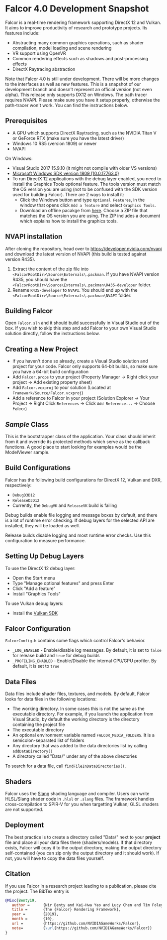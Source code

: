 Falcor 4.0 Development Snapshot
===============================

Falcor is a real-time rendering framework supporting DirectX 12 and Vulkan. It aims to improve productivity of research and prototype projects.
Its features include:
* Abstracting many common graphics operations, such as shader compilation, model loading and scene rendering
* VR support using OpenVR
* Common rendering effects such as shadows and post-processing effects
* DirectX Raytracing abstraction 

Note that Falcor 4.0 is still under development. There will be more changes to the interfaces as well as new features. This is a snapshot of our development branch and doesn't represent an official version (not even alpha).
This release only supports DX12 on Windows.
The path tracer requires NVAPI. Please make sure you have it setup properly, otherwise the path-tracer won't work. You can find the instructions below.


Prerequisites
------------------------
- A GPU which supports DirectX Raytracing, such as the NVIDIA Titan V or GeForce RTX (make sure you have the latest driver)
- Windows 10 RS5 (version 1809) or newer
- NVAPI

On Windows:
- Visual Studio 2017 15.9.10 (it might not compile with older VS versions)
- [Microsoft Windows SDK version 1809 (10.0.17763.0)](https://developer.microsoft.com/en-us/windows/downloads/sdk-archive)
- To run DirectX 12 applications with the debug layer enabled, you need to install the Graphics Tools optional feature. The tools version must match the OS version you are using (not to be confused with the SDK version used for building Falcor). There are 2 ways to install it:
    - Click the Windows button and type `Optional Features`, in the window that opens click `Add a feature` and select `Graphics Tools`.
    - Download an offline pacakge from [here](https://docs.microsoft.com/en-us/windows-hardware/test/hlk/windows-hardware-lab-kit#supplemental-content-for-graphics-media-and-mean-time-between-failures-mtbf-tests). Choose a ZIP file that matches the OS version you are using. The ZIP includes a document which explains how to install the graphics tools.

NVAPI installation
------------------
After cloning the repository, head over to https://developer.nvidia.com/nvapi and download the latest version of NVAPI (this build is tested against version R435).
1. Extract the content of the zip file into `<FalcorRootDir>\Source\Externals\.packman`. If you have NVAPI version R435, you should have the `<FalcorRootDir>\Source\Externals\.packman\R435-developer` folder.
2. Rename `R435-developer` to `NVAPI`. You should end up with the `<FalcorRootDir>\Source\Externals\.packman\NVAPI` folder.

Building Falcor
---------------
Open `Falcor.sln` and it should build successfully in Visual Studio out of the box. If you wish to skip this step and add Falcor to your own Visual Studio solution directly,
follow the instructions below.

Creating a New Project
------------------------
- If you haven't done so already, create a Visual Studio solution and project for your code. Falcor only supports 64-bit builds, so make sure you have a 64-bit build configuration
- Add `Falcor.props` to your project (Property Manager -> Right click your project -> Add existing property sheet)
- Add `Falcor.vcxproj` to your solution (Located at `Framework/Source/Falcor.vcxproj`)
- Add a reference to Falcor in your project (Solution Explorer -> Your Project -> Right Click `References` -> Click `Add Reference...` -> Choose Falcor)

*Sample* Class
-------------------
This is the bootstrapper class of the application. Your class should inherit from it and override its protected methods which serve as the callback functions.
A good place to start looking for examples would be the ModelViewer sample.

Build Configurations
--------------------
Falcor has the following build configurations for DirectX 12, Vulkan and DXR, respectively:
- `DebugD3D12`
- `ReleaseD3D12`
- Currently, the `DebugVK` and `ReleaseVK` build is failing

Debug builds enable file logging and message boxes by default, and there is a lot of runtime error checking. If debug layers for the selected API are installed, they will be loaded as well.

Release builds disable logging and most runtime error checks. Use this configuration to measure performance.

Setting Up Debug Layers
------------------------
To use the DirectX 12 debug layer:
- Open the Start menu
- Type "Manage optional features" and press Enter
- Click "Add a feature"
- Install "Graphics Tools"

To use Vulkan debug layers:
- Install the [Vulkan SDK](https://vulkan.lunarg.com/sdk/home)

Falcor Configuration
--------------------
`FalcorConfig.h` contains some flags which control Falcor's behavior.
- `_LOG_ENABLED` - Enable/disable log messages. By default, it is set to `false` for release build and `true` for debug builds
- `_PROFILING_ENABLED` - Enable/Disable the internal CPU/GPU profiler. By default, it is set to `true`

Data Files
--------------------
Data files include shader files, textures, and models.
By default, Falcor looks for data files in the following locations:
- The working directory. In some cases this is not the same as the executable directory. For example, if you launch the application from Visual Studio, by default the working directory is the directory containing the project file
- The executable directory
- An optional environment variable named `FALCOR_MEDIA_FOLDERS`. It is a semicolon-separated list of folders
- Any directory that was added to the data directories list by calling `addDataDirectory()`
- A directory called "Data/" under any of the above directories

To search for a data file, call `findFileInDataDirectories()`.

Shaders
-------

Falcor uses the [Slang](https://github.com/shader-slang/slang) shading language and compiler.
Users can write HLSL/Slang shader code in `.hlsl` or `.slang` files.
The framework handles cross-compilation to SPIR-V for you when targetting Vulkan; GLSL shaders are not supported.

Deployment
----------
The best practice is to create a directory called "Data/" next to your **project** file and place all your data files there (shaders/models).  If that directory exists, Falcor will copy it to the output directory, making the output directory self-contained (you can zip only the output directory and it should work).  If not, you will have to copy the data files yourself.

Citation
--------
If you use Falcor in a research project leading to a publication, please cite the project.
The BibTex entry is

```bibtex
@Misc{Benty19,  
   author =      {Nir Benty and Kai-Hwa Yao and Lucy Chen and Tim Foley and Matthew Oakes and Conor Lavelle and Chris Wyman},  
   title =       {The {Falcor} Rendering Framework},  
   year =        {2019},  
   month =       {10},  
   url =         {https://github.com/NVIDIAGameWorks/Falcor},  
   note=         {\url{https://github.com/NVIDIAGameWorks/Falcor}}  
}
```

